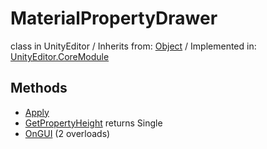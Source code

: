 # MaterialPropertyDrawer
class in UnityEditor
 / Inherits from: <a href="https://docs.unity3d.com/6000.2/Documentation/ScriptReference/Object.html">Object</a> / Implemented in: <a href="https://docs.unity3d.com/6000.2/Documentation/ScriptReference/UnityEditor.CoreModule.html">UnityEditor.CoreModule</a>

## Methods
- <a href="https://docs.unity3d.com/6000.2/Documentation/ScriptReference/MaterialPropertyDrawer.Apply.html">Apply</a>
- <a href="https://docs.unity3d.com/6000.2/Documentation/ScriptReference/MaterialPropertyDrawer.GetPropertyHeight.html">GetPropertyHeight</a> returns Single
- <a href="https://docs.unity3d.com/6000.2/Documentation/ScriptReference/MaterialPropertyDrawer.OnGUI.html">OnGUI</a> (2 overloads)
